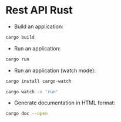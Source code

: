 # Rest API Rust

- Build an application:

```bash
cargo build
```

- Run an application:

```bash
cargo run
```

- Run an application (watch mode):

```bash
cargo install cargo-watch 

cargo watch -x 'run'
```

- Generate documentation in HTML format:

```bash
cargo doc --open
```
